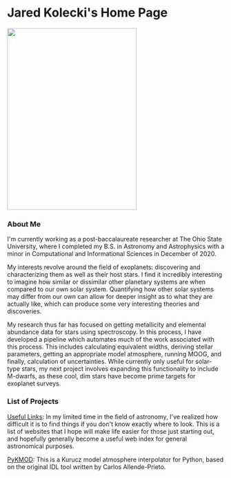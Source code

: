 # Jared Kolecki's Home Page


<img src="assets/MyFirstPaper.png" width="300" height="420" alt="">

### About Me
  I'm currently working as a post-baccalaureate researcher at The Ohio State University, where I completed my B.S. in Astronomy and Astrophysics with a minor in Computational and Informational Sciences in December of 2020.

  My interests revolve around the field of exoplanets: discovering and characterizing them as well as their host stars. I find it incredibly interesting to imagine how similar or dissimilar other planetary systems are when compared to our own solar system. Quantifying how other solar systems may differ from our own can allow for deeper insight as to what they are actually like, which can produce some very interesting theories and discoveries.

  My research thus far has focused on getting metallicity and elemental abundance data for stars using spectroscopy. In this process, I have developed a pipeline which automates much of the work associated with this process. This includes calculating equivalent widths, deriving stellar parameters, getting an appropriate model atmosphere, running MOOG, and finally, calculation of uncertainties. While currently only useful for solar-type stars, my next project involves expanding this functionality to include M-dwarfs, as these cool, dim stars have become prime targets for exoplanet surveys.

### List of Projects
[Useful Links](astroweblist.md): In my limited time in the field of astronomy, I've realized how difficult it is to find things if you don't know exactly where to look. This is a list of websites that I hope will make life easier for those just starting out, and hopefully generally become a useful web index for general astronomical purposes.

[PyKMOD](pykmod.md): This is a Kurucz model atmosphere interpolator for Python, based on the original IDL tool written by Carlos Allende-Prieto.
